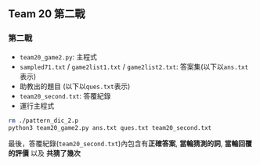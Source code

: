 ## Team 20 第二戰

### 第二戰
- `team20_game2.py`: 主程式
- `sampled71.txt` / `game2list1.txt` / `game2list2.txt`: 答案集(以下以`ans.txt`表示)
- 助教出的題目 (以下以`ques.txt`表示)
- `team20_second.txt`:  答覆紀錄
- 運行主程式

```BASH
rm ./pattern_dic_2.p
python3 team20_game2.py ans.txt ques.txt team20_second.txt 
```

最後，答覆紀錄(`team20_second.txt`)內包含有**正確答案**, **當輪猜測的詞**, **當輪回覆的評價** 以及 **共猜了幾次**

